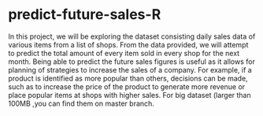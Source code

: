 # predict-future-sales-R
In this project, we will be exploring the dataset consisting daily sales data of various items from a list of shops. From the data provided, we will attempt to predict the total amount of every item sold in every shop for the next month.
Being able to predict the future sales figures is useful as it allows for planning of strategies to increase the sales of a company. For example, if a product is identified as more popular than others, decisions can be made, such as to increase the price of the product to generate more revenue or place popular items at shops with higher sales.
For big dataset (larger than 100MB ,you can find them on master branch.
